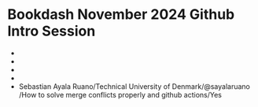 # Bookdash November 2024 Github Intro Session

- 
- 
- 
- 
- Sebastian Ayala Ruano/Technical University of Denmark/@sayalaruano /How to solve merge conflicts properly and github actions/Yes
